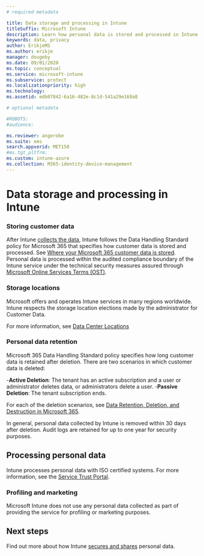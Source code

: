 ```yaml
---
# required metadata

title: Data storage and processing in Intune
titleSuffix: Microsoft Intune
description: Learn how personal data is stored and processed in Intune.
keywords: data, privacy
author: ErikjeMS
ms.author: erikje
manager: dougeby
ms.date: 09/01/2020
ms.topic: conceptual
ms.service: microsoft-intune
ms.subservice: protect
ms.localizationpriority: high
ms.technology:
ms.assetid: edb07842-6a16-482e-8c1d-541a29e169a8

# optional metadata

#ROBOTS:
#audience:

ms.reviewer: angerobe
ms.suite: ems
search.appverid: MET150
#ms.tgt_pltfrm:
ms.custom: intune-azure
ms.collection: M365-identity-device-management
---
```


# Data storage and processing in Intune

### Storing customer data

After Intune [collects the data](privacy-data-collect.md), Intune follows the Data Handling Standard policy for Microsoft 365 that specifies how customer data is stored and processed. See [Where your Microsoft 365 customer data is stored](https://docs.microsoft.com/microsoft-365/enterprise/o365-data-locations). Personal data is processed within the audited compliance boundary of the Intune service under the technical security measures assured through [Microsoft Online Services Terms (OST)](https://www.microsoftvolumelicensing.com/DocumentSearch.aspx?Mode=3&DocumentTypeId=46).

### Storage locations

Microsoft offers and operates Intune services in many regions worldwide. Intune respects the storage location elections made by the administrator for Customer Data.

For more information, see [Data Center Locations](https://docs.microsoft.com/microsoft-365/enterprise/o365-data-locations?view=o365-worldwide#data-center-locations)

### Personal data retention

Microsoft 365 Data Handling Standard policy specifies how long customer data is retained after deletion. There are two scenarios in which customer data is deleted:

-**Active Deletion**: The tenant has an active subscription and a user or administrator deletes data, or administrators delete a user.
-**Passive Deletion**: The tenant subscription ends.

For each of the deletion scenarios, see [Data Retention, Deletion, and Destruction in Microsoft 365](https://docs.microsoft.com/microsoft-365/enterprise/microsoft-365-data-retention-deletion-and-destruction-overview?view=o365-worldwide).  

In general, personal data collected by Intune is removed within 30 days after deletion. Audit logs are retained for up to one year for security purposes. 


## Processing personal data

Intune processes personal data with ISO certified systems. For more information, see the [Service Trust Portal](https://www.microsoft.com/en-us/TrustCenter/stp).

### Profiling and marketing

Microsoft Intune does not use any personal data collected as part of providing the service for profiling or marketing purposes. 

## Next steps

Find out more about how Intune [secures and shares](privacy-data-secure-share.md) personal data. 
